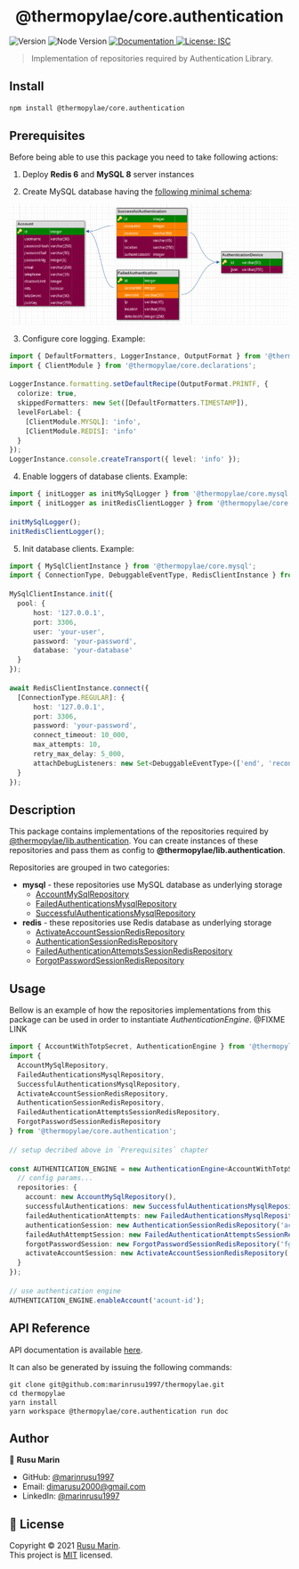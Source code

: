 <h1 align="center">@thermopylae/core.authentication</h1>
<p>
  <img alt="Version" src="https://img.shields.io/badge/version-0.0.1-blue.svg?cacheSeconds=2592000" />
  <img alt="Node Version" src="https://img.shields.io/badge/node-%3E%3D16-blue.svg"/>
<a href="https://marinrusu1997.github.io/thermopylae/core.authentication/index.html" target="_blank">
  <img alt="Documentation" src="https://img.shields.io/badge/documentation-yes-brightgreen.svg" />
</a>
<a href="https://github.com/marinrusu1997/thermopylae/blob/master/LICENSE" target="_blank">
  <img alt="License: ISC" src="https://img.shields.io/badge/License-MIT-yellow.svg" />
</a>
</p>

> Implementation of repositories required by Authentication Library.

## Install

```sh
npm install @thermopylae/core.authentication
```

## Prerequisites
Before being able to use this package you need to take following actions:

1. Deploy **Redis 6** and **MySQL 8** server instances

2. Create MySQL database having the [following minimal schema][test-fixtures-sql-schema]:
<a href="https://dbdesigner.page.link/LwHWf38hE89bgQvm7">
  <img src="https://raw.githubusercontent.com/marinrusu1997/thermopylae/master/assets/img/thermopylae-db-schema.png">
</a>

3. Configure core logging. Example:

```typescript
import { DefaultFormatters, LoggerInstance, OutputFormat } from '@thermopylae/core.logger';
import { ClientModule } from '@thermopylae/core.declarations';

LoggerInstance.formatting.setDefaultRecipe(OutputFormat.PRINTF, {
  colorize: true,
  skippedFormatters: new Set([DefaultFormatters.TIMESTAMP]),
  levelForLabel: {
    [ClientModule.MYSQL]: 'info',
    [ClientModule.REDIS]: 'info'
  }
});
LoggerInstance.console.createTransport({ level: 'info' });
```

4. Enable loggers of database clients. Example:

```typescript
import { initLogger as initMySqlLogger } from '@thermopylae/core.mysql';
import { initLogger as initRedisClientLogger } from '@thermopylae/core.redis';

initMySqlLogger();
initRedisClientLogger();
```

5. Init database clients. Example:

```typescript
import { MySqlClientInstance } from '@thermopylae/core.mysql';
import { ConnectionType, DebuggableEventType, RedisClientInstance } from '@thermopylae/core.redis';

MySqlClientInstance.init({
  pool: {
      host: '127.0.0.1',
      port: 3306,
      user: 'your-user',
      password: 'your-password',
      database: 'your-database'
  }
});

await RedisClientInstance.connect({
  [ConnectionType.REGULAR]: {
      host: '127.0.0.1',
      port: 3306,
      password: 'your-password',
      connect_timeout: 10_000,
      max_attempts: 10,
      retry_max_delay: 5_000,
      attachDebugListeners: new Set<DebuggableEventType>(['end', 'reconnecting'])
  }
});
```

## Description
This package contains implementations of the repositories required by [@thermopylae/lib.authentication][lib-authentication-link].
You can create instances of these repositories and pass them as config to **@thermopylae/lib.authentication**.

Repositories are grouped in two categories:
* **mysql** - these repositories use MySQL database as underlying storage
    * [AccountMySqlRepository](https://marinrusu1997.github.io/thermopylae/core.authentication/classes/repositories_mysql_account.accountmysqlrepository.html)
    * [FailedAuthenticationsMysqlRepository](https://marinrusu1997.github.io/thermopylae/core.authentication/classes/repositories_mysql_failed_authentications.failedauthenticationsmysqlrepository.html)
    * [SuccessfulAuthenticationsMysqlRepository](https://marinrusu1997.github.io/thermopylae/core.authentication/classes/repositories_mysql_successful_authentication.successfulauthenticationsmysqlrepository.html)
* **redis** - these repositories use Redis database as underlying storage
    * [ActivateAccountSessionRedisRepository](https://marinrusu1997.github.io/thermopylae/core.authentication/classes/repositories_redis_activate_account_session.activateaccountsessionredisrepository.html)
    * [AuthenticationSessionRedisRepository](https://marinrusu1997.github.io/thermopylae/core.authentication/classes/repositories_redis_authentication_session.authenticationsessionredisrepository.html)
    * [FailedAuthenticationAttemptsSessionRedisRepository](https://marinrusu1997.github.io/thermopylae/core.authentication/classes/repositories_redis_failed_authentications_session.failedauthenticationattemptssessionredisrepository.html)
    * [ForgotPasswordSessionRedisRepository](https://marinrusu1997.github.io/thermopylae/core.authentication/classes/repositories_redis_forgot_password_session.forgotpasswordsessionredisrepository.html)

## Usage
Bellow is an example of how the repositories implementations from this package can be used in order to instantiate *AuthenticationEngine*. @FIXME LINK

```typescript
import { AccountWithTotpSecret, AuthenticationEngine } from '@thermopylae/lib.authentication';
import {
  AccountMySqlRepository,
  FailedAuthenticationsMysqlRepository,
  SuccessfulAuthenticationsMysqlRepository,
  ActivateAccountSessionRedisRepository,
  AuthenticationSessionRedisRepository,
  FailedAuthenticationAttemptsSessionRedisRepository,
  ForgotPasswordSessionRedisRepository
} from '@thermopylae/core.authentication';

// setup decribed above in `Prerequisites` chapter

const AUTHENTICATION_ENGINE = new AuthenticationEngine<AccountWithTotpSecret>({
  // config params...
  repositories: {
    account: new AccountMySqlRepository(),
    successfulAuthentications: new SuccessfulAuthenticationsMysqlRepository(),
    failedAuthenticationAttempts: new FailedAuthenticationsMysqlRepository(),
    authenticationSession: new AuthenticationSessionRedisRepository('actv-acc'),
    failedAuthAttemptSession: new FailedAuthenticationAttemptsSessionRedisRepository('fail-auth'),
    forgotPasswordSession: new ForgotPasswordSessionRedisRepository('fgt-pwd'),
    activateAccountSession: new ActivateAccountSessionRedisRepository('actv-acc')
  }
});

// use authentication engine
AUTHENTICATION_ENGINE.enableAccount('acount-id');
```

## API Reference
API documentation is available [here][api-doc-link].

It can also be generated by issuing the following commands:
```shell
git clone git@github.com:marinrusu1997/thermopylae.git
cd thermopylae
yarn install
yarn workspace @thermopylae/core.authentication run doc
```

## Author

👤 **Rusu Marin**

* GitHub: [@marinrusu1997](https://github.com/marinrusu1997)
* Email: [dimarusu2000@gmail.com](mailto:dimarusu2000@gmail.com)
* LinkedIn: [@marinrusu1997](https://linkedin.com/in/marinrusu1997)

## 📝 License

Copyright © 2021 [Rusu Marin](https://github.com/marinrusu1997). <br/>
This project is [MIT](https://github.com/marinrusu1997/thermopylae/blob/master/LICENSE) licensed.

[api-doc-link]: https://marinrusu1997.github.io/thermopylae/core.authentication/index.html
[lib-authentication-link]: https://marinrusu1997.github.io/thermopylae/lib-authentication/index.html
[test-fixtures-sql-schema]: https://github.com/marinrusu1997/thermopylae/blob/master/packages/core.authentication/test/fixtures/setup.sql

